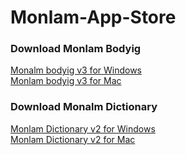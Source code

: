 # Monlam-App-Store
<h3>Download Monlam Bodyig</h3>
 <a href="https://github.com/MonlamTech/Monlam-App-Store/releases/download/v3/monlam-bodyig3.zip">Monalm bodyig v3 for Windows</a>
 <br>
 <a href="https://github.com/MonlamTech/Monalm-bodyig-windows/releases/download/v3.1/monlam-bodyig-mac-os.zip">Monlam bodyig v3 for Mac</a>
<h3>Download Monalm Dictionary</h3>
 <a href="https://github.com/MonlamTech/Monlam-App-Store/releases/download/v2/Monlam_Grand_Tibetan_Dictionary_2018.zip">Monlam Dictionary v2 for Windows</a>
<br>
 <a href="https://github.com/MonlamTech/Monlam-App-Store/releases/download/V2.1/Monlam-Grand-Tibetan-Dictionary-for-mac-OS-X.zip">Monlam Dictionary v2 for Mac</a>


 
